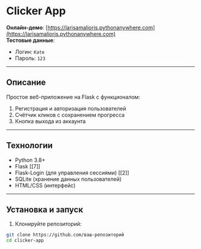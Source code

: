 # Clicker App

**Онлайн-демо**: [https://larisamalioris.pythonanywhere.com](https://larisamalioris.pythonanywhere.com)  
**Тестовые данные**:  
- Логин: `Kate`  
- Пароль: `123`

---

## Описание
Простое веб-приложение на Flask с функционалом:
1. Регистрация и авторизация пользователей
2. Счётчик кликов с сохранением прогресса
3. Кнопка выхода из аккаунта

---

## Технологии
- Python 3.8+
- Flask [[7]]
- Flask-Login (для управления сессиями) [[2]]
- SQLite (хранение данных пользователей)
- HTML/CSS (интерфейс)

---

## Установка и запуск
1. Клонируйте репозиторий:
```bash
git clone https://github.com/ваш-репозиторий
cd clicker-app